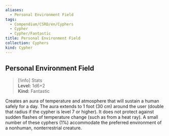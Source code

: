 ```yaml
---
aliases:
  - Personal Environment Field
tags:
  - Compendium/CSRD/en/Cyphers
  - Cypher
  - Cypher/Fantastic
title: Personal Environment Field
collection: Cyphers
kind: Cypher
---
```

## Personal Environment Field  
>[!info] Stats  
> **Level:** 1d6+2  
> **Kind:** Fantastic
  
Creates an aura of temperature and atmosphere that will sustain a human safely for a day. The aura extends to 1 foot (30 cm) around the user (double that radius if the cypher is level 7 or higher). It does not protect against sudden flashes of temperature change (such as from a heat ray). A small number of these cyphers (1%) accommodate the preferred environment of a nonhuman, nonterrestrial creature.